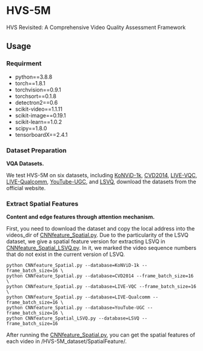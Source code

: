 # HVS-5M
HVS Revisited: A Comprehensive Video Quality Assessment  Framework
## Usage
### Requirment
* python==3.8.8
* torch==1.8.1
* torchvision==0.9.1
* torchsort==0.1.8
* detectron2==0.6
* scikit-video==1.1.11
* scikit-image==0.19.1
* scikit-learn==1.0.2
* scipy==1.8.0
* tensorboardX==2.4.1

### Dataset Preparation
**VQA Datasets.**

We test HVS-5M on six datasets, including [KoNViD-1k](http://database.mmsp-kn.de/konvid-1k-database.html), [CVD2014](https://www.mv.helsinki.fi/home/msjnuuti/CVD2014/), [LIVE-VQC](http://live.ece.utexas.edu/research/LIVEVQC/index.html), [LIVE-Qualcomm](http://live.ece.utexas.edu/research/incaptureDatabase/index.html), [YouTube-UGC](https://media.withyoutube.com/), and [LSVQ](https://github.com/baidut/PatchVQ), download the datasets from the official website. 

### Extract Spatial Features
**Content and edge features through attention mechanism.**

First, you need to download the dataset and copy the local address into the videos_dir of [CNNfeature_Spatial.py](https://github.com/GZHU-DVL/HVS-5M/blob/main/CNNfeature_Spatial.py). Due to the particularity of the LSVQ dataset, we give a spatial feature version for extracting LSVQ in [CNNfeature_Spatial_LSVQ.py](https://github.com/GZHU-DVL/HVS-5M/blob/main/CNNfeature_Spatial_LSVQ.py). In it, we marked the video sequence numbers that do not exist in the current version of LSVQ.

```
python CNNfeature_Spatial.py --database=KoNViD-1k --frame_batch_size=16 \
python CNNfeature_Spatial.py --database=CVD2014 --frame_batch_size=16 \
python CNNfeature_Spatial.py --database=LIVE-VQC --frame_batch_size=16 \
python CNNfeature_Spatial.py --database=LIVE-Qualcomm --frame_batch_size=16 \
python CNNfeature_Spatial.py --database=YouTube-UGC --frame_batch_size=16 \
python CNNfeature_Spatial_LSVQ.py --database=LSVQ --frame_batch_size=16
```

After running the [CNNfeature_Spatial.py](https://github.com/GZHU-DVL/HVS-5M/blob/main/CNNfeature_Spatial.py), you can get the spatial features of each video in /HVS-5M_dataset/SpatialFeature/.
